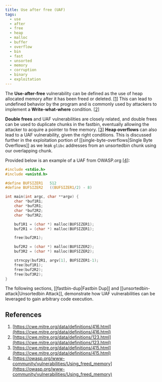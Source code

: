 ```yaml
---
title: Use after free (UAF)
tags:
  - use
  - after
  - free
  - heap
  - malloc
  - buffer
  - overflow
  - bin
  - fast
  - unsorted
  - memory
  - corruption
  - binary
  - exploitation
---
```


The **Use-after-free** vulnerability can be defined as the use of heap allocated
memory after it has been freed or deleted. [[1]](#references) This can lead to
undefined behavior by the program and is commonly used by attackers to implement
a **Write-what-where** condition. [[2]](#references)

**Double frees** and UAF vulnerabilities are closely related, and double frees
can be used to duplicate chunks in the fastbin, eventually allowing the attacker
to acquire a pointer to free memory. [[3]](#references) **Heap overflows** can
also lead to a UAF vulnerability, given the right conditions. This is discussed
further in the exploitation portion of
[[single-byte-overflows|Single Byte Overflows]] as we leak `glibc` addresses
from an unsortedbin chunk using our overlapping chunk.

Provided below is an example of a UAF from OWASP.org [[4]](#references):

```c
#include <stdio.h>
#include <unistd.h>

#define BUFSIZER1   512
#define BUFSIZER2   ((BUFSIZER1/2) - 8)

int main(int argc, char **argv) {
	char *buf1R1;
	char *buf2R1;
	char *buf2R2;
	char *buf3R2;

	buf1R1 = (char *) malloc(BUFSIZER1);
	buf2R1 = (char *) malloc(BUFSIZER1);

	free(buf2R1);

	buf2R2 = (char *) malloc(BUFSIZER2);
	buf3R2 = (char *) malloc(BUFSIZER2);

	strncpy(buf2R1, argv[1], BUFSIZER1-1);
	free(buf1R1);
	free(buf2R2);
	free(buf3R2);
}
```

The following sections, [[fastbin-dup|Fastbin Dup]] and
[[unsortedbin-attack|Unsortedbin Attack]], demonstrate how UAF vulnerabilities
can be leveraged to gain arbitrary code execution.

## References

1. [https://cwe.mitre.org/data/definitions/416.html](https://cwe.mitre.org/data/definitions/416.html)
2. [https://cwe.mitre.org/data/definitions/123.html](https://cwe.mitre.org/data/definitions/123.html)
3. [https://cwe.mitre.org/data/definitions/415.html](https://cwe.mitre.org/data/definitions/415.html)
4. [https://owasp.org/www-community/vulnerabilities/Using_freed_memory](https://owasp.org/www-community/vulnerabilities/Using_freed_memory)
